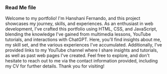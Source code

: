 ### Read Me file
Welcome to my portfolio! 
I'm Hanshani Fernando, and this project showcases my journey, skills, and experiences. 
As an enthusiast in web development, I've crafted this portfolio using HTML, CSS, and JavaScript, blending the knowledge I've gained from multimedia lessons, YouTube tutorials, and interactions with ChatGPT. 
Here, you'll find insights about me, my skill set, and the various experiences I've accumulated. 
Additionally, I've provided links to my YouTube channel where I share insights and tutorials, as well as past web pages I've created. 
Feel free to explore, and don't hesitate to reach out to me via the contact information provided, including my CV for further details. 
Thank you for visiting!








